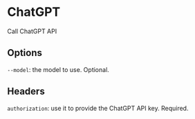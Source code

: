 # ChatGPT

Call ChatGPT API


## Options

`--model`: the model to use. Optional.

## Headers

`authorization`: use it to provide the ChatGPT API key. Required.